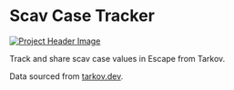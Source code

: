 # Scav Case Tracker

[![Project Header Image](https://scavcase.vercel.app/og?v1)](https://scavcase.vercel.app/)

Track and share scav case values in Escape from Tarkov.

Data sourced from [tarkov.dev](https://tarkov.dev/).
